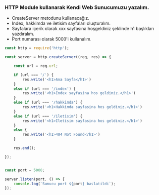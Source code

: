### HTTP Module kullanarak Kendi Web Sunucumuzu yazalım.
* CreateServer metodunu kullanacağız.
* Index, hakkimda ve iletisim sayfaları oluşturalım.
* Sayfalara içerik olarak xxx sayfasına hoşgeldiniz şeklinde h1 başlıkları yazdıralım.
* Port numarası olarak 5000'i kullanalım.


```JavaScript
const http = require('http');

const server = http.createServer((req, res) => {

    const url = req.url;

    if (url === '/') {
        res.write('<h1>Ana Sayfa</h1>')
    }
    else if (url === '/index') {
        res.write('<h1>Index sayfasina hos geldiniz.</h1>')
    }
    else if (url === '/hakkimda') {
        res.write('<h1>Hakkimda sayfasina hos geldiniz.</h1>')
    }
    else if (url === '/iletisim') {
        res.write('<h1>Iletisim sayfasina hos geldiniz.</h1>')
    }
    else {
        res.write('<h1>404 Not Found</h1>')
    }

    res.end();

});


const port = 5000;

server.listen(port, () => {
    console.log(`Sunucu port ${port} baslatildi`);
});
```


